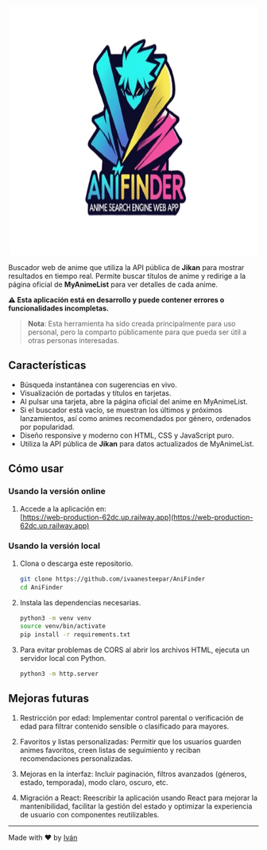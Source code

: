 <div align="center">
  <img src="/img/logo_app.png" alt="App logo" width="500" height="500">
</div>

Buscador web de anime que utiliza la API pública de **Jikan** para mostrar resultados en tiempo real. Permite buscar títulos de anime y redirige a la página oficial de **MyAnimeList** para ver detalles de cada anime.

**⚠️ Esta aplicación está en desarrollo y puede contener errores o funcionalidades incompletas.**

> **Nota**: Esta herramienta ha sido creada principalmente para uso personal, pero la comparto públicamente para que pueda ser útil a otras personas interesadas.

## Características

- Búsqueda instantánea con sugerencias en vivo.
- Visualización de portadas y títulos en tarjetas.
- Al pulsar una tarjeta, abre la página oficial del anime en MyAnimeList.
- Si el buscador está vacío, se muestran los últimos y próximos lanzamientos, así como animes recomendados por género, ordenados por popularidad.
- Diseño responsive y moderno con HTML, CSS y JavaScript puro.
- Utiliza la API pública de **Jikan** para datos actualizados de MyAnimeList.

## Cómo usar

### Usando la versión online

1. Accede a la aplicación en:  
   [https://web-production-62dc.up.railway.app](https://web-production-62dc.up.railway.app)  

### Usando la versión local

1. Clona o descarga este repositorio.
   
   ```bash
   git clone https://github.com/ivaanesteepar/AniFinder
   cd AniFinder
    ```

2. Instala las dependencias necesarias.

   ```bash
   python3 -m venv venv
   source venv/bin/activate
   pip install -r requirements.txt
    ```

3. Para evitar problemas de CORS al abrir los archivos HTML, ejecuta un servidor local con Python.
   
   ```bash
   python3 -m http.server
    ```

## Mejoras futuras

1. Restricción por edad: Implementar control parental o verificación de edad para filtrar contenido sensible o clasificado para mayores.
   
2. Favoritos y listas personalizadas: Permitir que los usuarios guarden animes favoritos, creen listas de seguimiento y reciban recomendaciones personalizadas.
   
3. Mejoras en la interfaz: Incluir paginación, filtros avanzados (géneros, estado, temporada), modo claro, oscuro, etc.
   
4. Migración a React: Reescribir la aplicación usando React para mejorar la mantenibilidad, facilitar la gestión del estado y optimizar la experiencia de usuario con componentes reutilizables.

---

Made with ❤️ by [Iván](https://github.com/ivaanesteepar)

